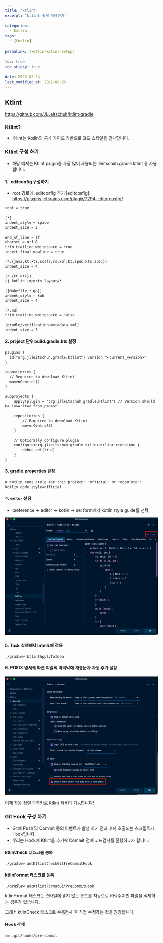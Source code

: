 ```yaml
---
title: "ktlint"
excerpt: "ktlint 쉽게 적용하기"

categories:
  - Kotlin
tags:
  - [Kotlin]

permalink: /kotlin/ktlint-setup/

toc: true
toc_sticky: true

date: 2022-08-24
last_modified_at: 2022-08-29
---
```


## Ktlint
<https://github.com/JLLeitschuh/ktlint-gradle> 

### Ktlint? 
* Ktlint는 Kotlin의 공식 가이드 기반으로 코드 스타일을 검사합니다.

### Ktlint 구성 하기 
* 해당 예제는 Ktlint plugin중 가장 많이 사용되는 jlleitschuh.gradle.ktlint 를 사용합니다. 
 
#### 1. .editconfig 구성하기
* root 경로에 .editconfig 추가 [editconfig]: https://plugins.jetbrains.com/plugin/7294-editorconfig/

```
root = true

[*]
indent_style = space
indent_size = 2

end_of_line = lf
charset = utf-8
trim_trailing_whitespace = true
insert_final_newline = true

[*.{java,kt,kts,scala,rs,xml,kt.spec,kts.spec}]
indent_size = 4

[*.{kt,kts}]
ij_kotlin_imports_layout=*

[{Makefile,*.go}]
indent_style = tab
indent_size = 4

[*.md]
trim_trailing_whitespace = false

[gradle/verification-metadata.xml]
indent_size = 3
```

#### 2.  project 단위 build.gradle.kts 설정
```
plugins {
  id("org.jlleitschuh.gradle.ktlint") version "<current_version>"
}

repositories {
  // Required to download KtLint
  mavenCentral()
}

subprojects {
    apply(plugin = "org.jlleitschuh.gradle.ktlint") // Version should be inherited from parent

    repositories {
        // Required to download KtLint
        mavenCentral()
    }

    // Optionally configure plugin
    configure<org.jlleitschuh.gradle.ktlint.KtlintExtension> {
        debug.set(true)
    }
}
```

#### 3. gradle.properties 설정
```
# Kotlin code style for this project: "official" or "obsolete":
kotlin.code.style=official
```

#### 4. editor 설정
* preference → editor → kotlin → set form에서 kotlin style guide를 선택

<img src="/assets/images/posts_img/ktlint-setup/ktlint1.png" width="600">
 
#### 5. Task 실행해서 Intellij에 적용
```
./gradlew ktlintApplyToIdea
```

#### 6. POSIX 명세에 따른 파일의 마지막에 개행문자 자동 추가 설정

<img src="/assets/images/posts_img/ktlint-setup/ktlint2.png" width="600">

이제 자동 정렬 단축키로 Ktlint 적용이 가능합니다!

### Git Hook 구성 하기
* Git에 Push 및 Commit 등의 이벤트가 발생 하기 전과 후에 호출되는 스크립트가 Hook입니다.
* 우리는 Hook에 Ktlint을 추가해 Commit 전에 코드검사를 진행하고자 합니다.

#### ktlinCheck 태스크를 등록 
```
./gradlew addKtlintCheckGitPreCommitHook
```

#### ktlinFormat 태스크를 등록 
```
./gradlew addKtlintFormatGitPreCommitHook
```
ktlinFormat 태스크는 스타일에 맞지 않는 코드를 자동으로 바꿔주지만 파일을 삭제하는 경우가 있습니다. 

그래서 ktlinCheck 태스크로 수동검사 후 직접 수정하는 것을 권장합니다. 

#### Hook 삭제 
```
rm .git/hooks/pre-commit
```
